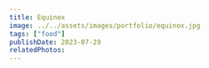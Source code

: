 ```yaml
---
title: Equinox
image: ../../assets/images/portfolio/equinox.jpg
tags: ["food"]
publishDate: 2023-07-29
relatedPhotos:
---
```

